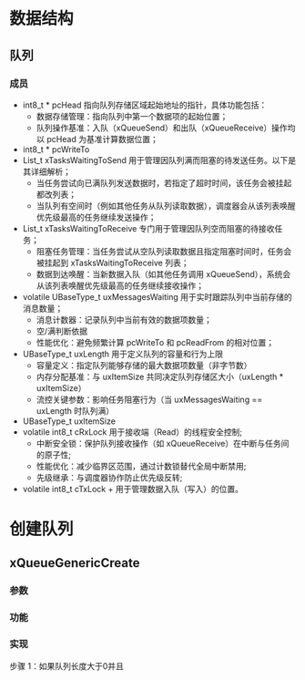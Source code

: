 # 数据结构
## 队列
### 成员
+ int8_t * pcHead
指向队列存储区域起始地址的指针，具体功能包括：
  + 数据存储管理：指向队列中第一个数据项的起始位置；
  + 队列操作基准：入队（xQueueSend）和出队（xQueueReceive）操作均以 pcHead 为基准计算数据位置；
+ int8_t * pcWriteTo
+ List_t xTasksWaitingToSend
  用于管理因队列满而阻塞的待发送任务。以下是其详细解析；
  + 当任务尝试向已满队列发送数据时，若指定了超时时间，该任务会被挂起都改列表；
  + 当队列有空间时（例如其他任务从队列读取数据），调度器会从该列表唤醒优先级最高的任务继续发送操作；
+ List_t xTasksWaitingToReceive
  专门用于管理因队列空而阻塞的待接收任务；
  + 阻塞任务管理：当任务尝试从空队列读取数据且指定阻塞时间时，任务会被挂起到 xTasksWaitingToReceive 列表；
  + 数据到达唤醒：当新数据入队（如其他任务调用 xQueueSend），系统会从该列表唤醒优先级最高的任务继续接收操作；
+ volatile UBaseType_t uxMessagesWaiting
  用于实时跟踪队列中当前存储的消息数量；
  + 消息计数器：记录队列中当前有效的数据项数量；
  + 空/满判断依据
  + 性能优化：避免频繁计算 pcWriteTo 和 pcReadFrom 的相对位置；
+ UBaseType_t uxLength
  用于定义队列的容量和行为上限
  + 容量定义：指定队列能够存储的最大数据项数量（非字节数）
  + 内存分配基准：与 uxItemSize 共同决定队列存储区大小（uxLength * uxItemSize）
  + 流控关键参数：影响任务阻塞行为（当 uxMessagesWaiting == uxLength 时队列满）
+ UBaseType_t uxItemSize
+ volatile int8_t cRxLock
  用于接收端（Read）的线程安全控制;
  + 中断安全锁：保护队列接收操作（如 xQueueReceive）在中断与任务间的原子性;
  + 性能优化：减少临界区范围，通过计数锁替代全局中断禁用;
  + 先级继承：与调度器协作防止优先级反转;
+ volatile int8_t cTxLock
  + 
用于管理数据入队（写入）的位置。
# 创建队列
## xQueueGenericCreate
### 参数
### 功能
### 实现
步骤 1：如果队列长度大于0并且

